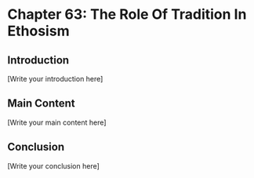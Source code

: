 # Chapter 63: The Role Of Tradition In Ethosism

## Introduction

[Write your introduction here]

## Main Content

[Write your main content here]

## Conclusion

[Write your conclusion here]